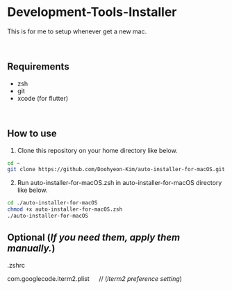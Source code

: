 # Development-Tools-Installer

This is for me to setup whenever get a new mac.

<br>

## Requirements

- zsh
- git
- xcode (for flutter)

<br>

## How to use

1. Clone this repository on your home directory like below.

``` bash 
cd ~
git clone https://github.com/Doohyeon-Kim/auto-installer-for-macOS.git
```

2. Run auto-installer-for-macOS.zsh in auto-installer-for-macOS directory like below.

``` bash
cd ./auto-installer-for-macOS
chmod +x auto-installer-for-macOS.zsh
./auto-installer-for-macOS
```


## Optional (*If you need them, apply them manually.*)

.zshrc

com.googlecode.iterm2.plist &emsp; // (*iterm2 preference setting*)

